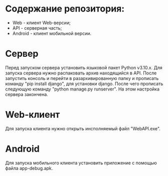<h1>Содержание репозитория:</h1>
<ul>
  <li>Web - клиент Web-версии;
  <li>API - серверная часть;
  <li>Android - клиент мобильной версии.
</ul>
<h1>Сервер</h1>
Перед запуском сервера установить языковой пакет Python v3.10.x.
Для запуска сервера нужно распаковать архив находящийся в API. После запустить консоль и перейти в разархивированную папку и прописать команду "pip install django", для установки django.
После чего прописать следующую команду "python manage.py runserver".
На этом настройка сервера закончена.
<h1>Web-клиент</h1>
Для запуска клиента нужно открыть инсполняемый файл "WebAPI.exe".
<h1>Android</h1>
Для запуска мобильного клиента установить приложение с помощью файла app-debug.apk.
